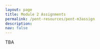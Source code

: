 ```yaml
---
layout: page
title: Module 2 Assignments
permalink: /pent-resources/pent-m3assign
description: 
nav: false
---
```


TBA